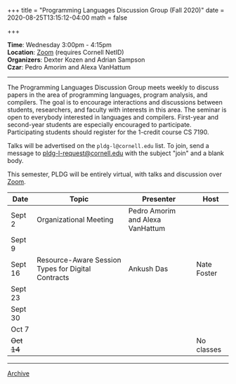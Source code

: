 +++
title = "Programming Languages Discussion Group (Fall 2020)"
date = 2020-08-25T13:15:12-04:00
math = false

+++

**Time**: Wednesday 3:00pm - 4:15pm <br/>
**Location**: [Zoom][] (requires Cornell NetID) <br/>
**Organizers**: Dexter Kozen and Adrian Sampson <br/>
**Czar**: Pedro Amorim and Alexa VanHattum <br/>

[zoom]: ../private/

---

The Programming Languages Discussion Group meets weekly to discuss papers in the area of programming languages, program analysis, and compilers. The goal is to encourage interactions and discussions between students, researchers, and faculty with interests in this area. The seminar is open to everybody interested in languages and compilers. First-year and second-year students are especially encouraged to participate. Participating students should register for the 1-credit course CS 7190.

Talks will be advertised on the `pldg-l@cornell.edu` list. To join, send a message to [pldg-l-request@cornell.edu][join-pldg] with the subject "join" and a blank body.

This semester, PLDG will be entirely virtual, with talks and discussion over [Zoom][].


| Date            | Topic       | Presenter | Host |
|-----------------|-------------|-----------|------|
| Sept 2 | Organizational Meeting | Pedro Amorim and Alexa VanHattum | |
| Sept 9 | | | |
| Sept 16 | Resource-Aware Session Types for Digital Contracts | Ankush Das | Nate Foster |
| Sept 23 | | | |
| Sept 30 | | | |
| Oct 7 | | | |
| ~~Oct 14~~ | | | No classes |

---

[Archive](../)

[join-pldg]: mailto:pldg-l-request@cornell.edu?subject=join
